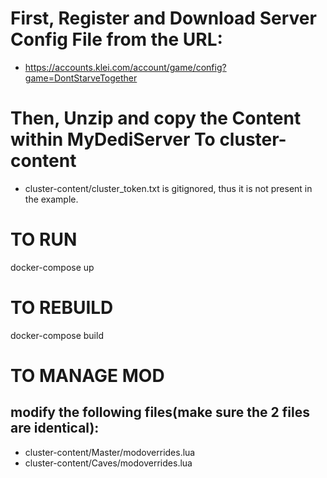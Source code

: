 # First, Register and Download Server Config File from the URL:
  - https://accounts.klei.com/account/game/config?game=DontStarveTogether

# Then, Unzip and copy the Content within MyDediServer To cluster-content
  - cluster-content/cluster_token.txt is gitignored, thus it is not present in the example.

# TO RUN
docker-compose up

# TO REBUILD
docker-compose build

# TO MANAGE MOD
## modify the following files(make sure the 2 files are identical):
  - cluster-content/Master/modoverrides.lua
  - cluster-content/Caves/modoverrides.lua 

